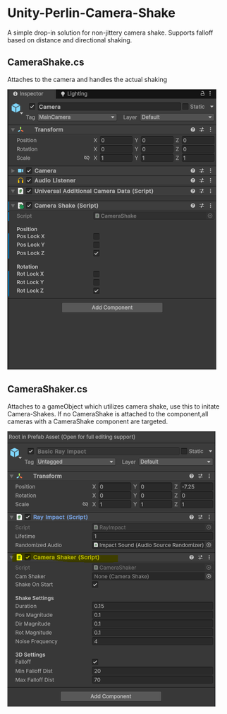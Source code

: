 # Unity-Perlin-Camera-Shake
A simple drop-in solution for non-jittery camera shake. Supports falloff based on distance and directional shaking.

## CameraShake.cs
Attaches to the camera and handles the actual shaking

![alt text](https://github.com/Antonc15/Unity-Perlin-Camera-Shake/blob/main/ReadMe%20Resources/Capture.PNG?raw=true)

## CameraShaker.cs
Attaches to a gameObject which utilizes camera shake, use this to initate Camera-Shakes. 
If no CameraShake is attached to the component,all cameras with a CameraShake component are targeted.

![alt text](https://github.com/Antonc15/Unity-Perlin-Camera-Shake/blob/main/ReadMe%20Resources/Capture2.PNG?raw=true)
